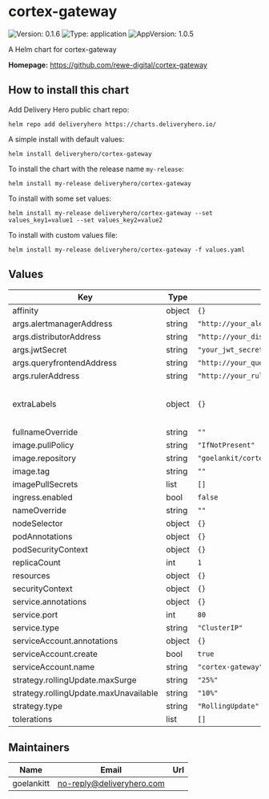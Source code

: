 # cortex-gateway

![Version: 0.1.6](https://img.shields.io/badge/Version-0.1.6-informational?style=flat-square) ![Type: application](https://img.shields.io/badge/Type-application-informational?style=flat-square) ![AppVersion: 1.0.5](https://img.shields.io/badge/AppVersion-1.0.5-informational?style=flat-square)

A Helm chart for cortex-gateway

**Homepage:** <https://github.com/rewe-digital/cortex-gateway>

## How to install this chart

Add Delivery Hero public chart repo:

```console
helm repo add deliveryhero https://charts.deliveryhero.io/
```

A simple install with default values:

```console
helm install deliveryhero/cortex-gateway
```

To install the chart with the release name `my-release`:

```console
helm install my-release deliveryhero/cortex-gateway
```

To install with some set values:

```console
helm install my-release deliveryhero/cortex-gateway --set values_key1=value1 --set values_key2=value2
```

To install with custom values file:

```console
helm install my-release deliveryhero/cortex-gateway -f values.yaml
```

## Values

| Key | Type | Default | Description |
|-----|------|---------|-------------|
| affinity | object | `{}` |  |
| args.alertmanagerAddress | string | `"http://your_alertmanager_address_here"` |  |
| args.distributorAddress | string | `"http://your_distributor_address_here"` |  |
| args.jwtSecret | string | `"your_jwt_secret"` |  |
| args.queryfrontendAddress | string | `"http://your_query_frontend_address_here"` |  |
| args.rulerAddress | string | `"http://your_ruler_address_here"` |  |
| extraLabels | object | `{}` | Any extra labels to apply to all resources |
| fullnameOverride | string | `""` |  |
| image.pullPolicy | string | `"IfNotPresent"` |  |
| image.repository | string | `"goelankit/cortex-gateway"` |  |
| image.tag | string | `""` |  |
| imagePullSecrets | list | `[]` |  |
| ingress.enabled | bool | `false` |  |
| nameOverride | string | `""` |  |
| nodeSelector | object | `{}` |  |
| podAnnotations | object | `{}` |  |
| podSecurityContext | object | `{}` |  |
| replicaCount | int | `1` |  |
| resources | object | `{}` |  |
| securityContext | object | `{}` |  |
| service.annotations | object | `{}` |  |
| service.port | int | `80` |  |
| service.type | string | `"ClusterIP"` |  |
| serviceAccount.annotations | object | `{}` |  |
| serviceAccount.create | bool | `true` |  |
| serviceAccount.name | string | `"cortex-gateway"` |  |
| strategy.rollingUpdate.maxSurge | string | `"25%"` |  |
| strategy.rollingUpdate.maxUnavailable | string | `"10%"` |  |
| strategy.type | string | `"RollingUpdate"` |  |
| tolerations | list | `[]` |  |

## Maintainers

| Name | Email | Url |
| ---- | ------ | --- |
| goelankitt | no-reply@deliveryhero.com |  |
